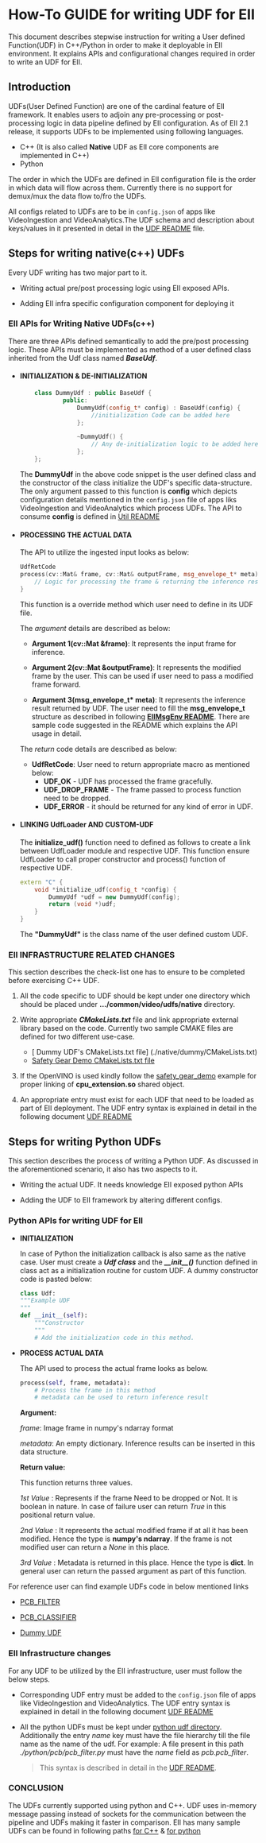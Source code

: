 # **How-To GUIDE for writing UDF for EII**

This document describes stepwise instruction for writing a User defined Function(UDF) in C++/Python in order to make it deployable in EII environment. It  explains APIs and configurational changes required in order to write an UDF for EII.

## **Introduction**

UDFs(User Defined Function) are one of the cardinal feature of EII framework. It enables users to adjoin any pre-processing or post-processing logic in data pipeline defined by EII configuration. As of EII 2.1 release, it supports UDFs to be implemented using following languages.

* C++  (It is also called **Native** UDF as EII core components are implemented in C++)
* Python

The order in which the UDFs are defined in EII configuration file is the order in which data will flow across them. Currently there is no support for demux/mux the data flow to/fro the UDFs.

All configs related to UDFs are to be in `config.json` of apps like VideoIngestion and VideoAnalytics.The UDF schema and description about keys/values in it presented in detail in the [UDF README](./README.md) file.

## **Steps for writing native(c++) UDFs**

Every UDF writing has two major part to it.

* Writing actual pre/post processing logic using EII exposed APIs.

* Adding EII infra specific configuration component for deploying it

### **EII APIs for Writing Native UDFs(c++)**

There are three APIs defined semantically to add the pre/post processing logic. These APIs must be implemented as method of a user defined class inherited from the Udf class named ***BaseUdf***.

* #### **INITIALIZATION & DE-INITIALIZATION**

    ``` C++
        class DummyUdf : public BaseUdf {
                public:
                    DummyUdf(config_t* config) : BaseUdf(config) {
                        //initialization Code can be added here
                    };

                    ~DummyUdf() {
                        // Any de-initialization logic to be added here
                    };
        };

    ```

    The **DummyUdf** in the above code snippet is the user defined class and the constructor of the class initialize the UDF's specific data-structure. The only argument passed to this function is **config** which depicts configuration details mentioned in the `config.json` file of apps liks VideoIngestion and VideoAnalytics which process UDFs. The API to consume **config** is defined in [Util README](../common/util/c/README.md)


* #### **PROCESSING THE ACTUAL DATA**

    The API to utilize the ingested input looks as below:

    ``` C++
    UdfRetCode
    process(cv::Mat& frame, cv::Mat& outputFrame, msg_envelope_t* meta) override {
        // Logic for processing the frame & returning the inference result.
    }
    ```

    This function is a override method which user need to define in its UDF file.

    The *argument* details are described as below:

    * **Argument 1(cv::Mat &frame)**: It represents the input frame for inference.

    * **Argument 2(cv::Mat &outputFrame)**: It represents the modified frame by the user. This can be used if user need to pass a modified frame forward.

    * **Argument 3(msg_envelope_t\* meta)**: It represents the inference result returned by UDF. The user need to fill the **msg_envelope_t** structure as described in following [**EIIMsgEnv README**](common/libs/EIIMsgEnv/README.md). There are sample code suggested in the README which explains the API usage in detail.

    The *return* code details are  described as below:

    * **UdfRetCode**: User need to return appropriate macro as mentioned below:
        * **UDF_OK** - UDF has processed the frame gracefully.
        * **UDF_DROP_FRAME** - The frame passed to process function need to be dropped.
        * **UDF_ERROR** - it should be returned for any kind of error in UDF.

* #### **LINKING UdfLoader AND CUSTOM-UDF**

    The **initialize_udf()** function need to defined as follows to create a link between UdfLoader module and respective UDF. This function ensure UdfLoader to call proper constructor and process() function of respective UDF.

    ```C++
    extern "C" {
        void *initialize_udf(config_t *config) {
            DummyUdf *udf = new DummyUdf(config);
            return (void *)udf;
        }
    }
    ```

    The **"DummyUdf"** is the class name of the user defined custom UDF.

### **EII INFRASTRUCTURE RELATED CHANGES**

This section describes the check-list one has to ensure to be completed before exercising C++ UDF.

1. All the code specific to UDF should be kept under one directory which should be placed under **.../common/video/udfs/native** directory.

2. Write appropriate ***CMakeLists.txt*** file and link appropriate external library based on the code. Currently two sample CMAKE files are defined for two different use-case.
    * [ Dummy UDF's CMakeLists.txt file] (./native/dummy/CMakeLists.txt)
    * [Safety Gear Demo CMakeLists.txt file](./native/safety_gear_demo/CMakeLists.txt)

3. If the OpenVINO is used kindly follow the [safety_gear_demo](common/video/udfs/native/safety_gear_demo) example for proper linking of  **cpu_extension.so** shared object.

4. An appropriate entry must exist for each UDF that need to be loaded as part of EII deployment. The UDF entry syntax is explained in detail in the following document [UDF README](./README.md)

## **Steps for writing Python UDFs**

This section describes the process of writing a Python UDF. As discussed in the aforementioned scenario, it also has two aspects to it.

* Writing the actual UDF. It needs knowledge EII exposed python APIs

* Adding the UDF to EII framework by altering different configs.

### **Python APIs for writing UDF for EII**

* **INITIALIZATION**

    In case of Python the initialization callback is also same as the native case. User must create a ***Udf class*** and the ***\_\_init\_\_()*** function defined in class act as a initialization routine for custom UDF. A dummy constructor code is pasted below:

    ```Python
    class Udf:
    """Example UDF
    """
    def __init__(self):
        """Constructor
        """
        # Add the initialization code in this method.
    ```

* **PROCESS ACTUAL DATA**

    The API used to process the actual frame looks as below.

    ```Python
    process(self, frame, metadata):
        # Process the frame in this method
        # metadata can be used to return inference result
    ```

    **Argument:**

    *frame*: Image frame in numpy's ndarray format

    *metadata*: An empty dictionary. Inference results can be inserted in this data structure.

    **Return value:**

    This function returns three values.

    *1st Value* : Represents if the frame Need to be dropped or Not. It is boolean in nature. In case of failure user can return *True* in this positional return value.

    *2nd Value* : It represents the actual modified frame if at all it has been modified. Hence the type is **numpy's ndarray**. If the frame is not modified user can return a *None* in this place.

    *3rd Value* : Metadata is returned in this place. Hence the type is **dict**. In general user can return the passed argument as part of this function.

For reference user can find example UDFs code in below mentioned links

* [PCB_FILTER](./pcb/pcb_filter.py)

* [PCB_CLASSIFIER](./pcb/pcb_classifier.py)

* [Dummy UDF](./dummy.py)

### **EII Infrastructure changes**

For any UDF to be utilized by the EII infrastructure, user must follow the below steps.

* Corresponding UDF entry must be added to the `config.json` file of apps like VideoIngestion and VideoAnalytics.
  The UDF entry syntax is explained in detail in the following document [UDF README](./README.md)

* All the python UDFs must be kept under [python udf directory](./python). Additionally the entry *name* key must have the file hierarchy till the file name as the name of the udf. For example:
A file present in this path *./python/pcb/pcb_filter.py* must have the *name* field as *pcb.pcb_filter*.

    >This syntax is described in detail in the [UDF README](./README.md).

### CONCLUSION

The UDFs currently supported using python and C++. UDF uses in-memory message passing instead of sockets for the communication between the pipeline and UDFs making it faster in comparison. EII has many sample UDFs can be found in following paths [for C++](./native) & [for python](./python)
